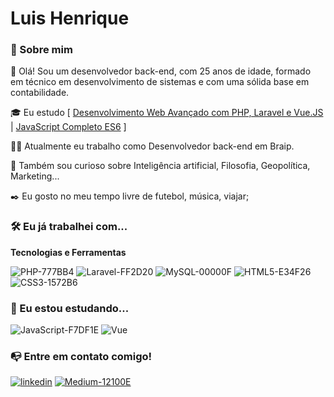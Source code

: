 # Luis Henrique

### 🚀 Sobre mim

👋 Olá! Sou um desenvolvedor back-end, com 25 anos de idade, formado em técnico em desenvolvimento de sistemas e com uma sólida base em contabilidade.

🎓 Eu estudo [ [Desenvolvimento Web Avançado com PHP, Laravel e Vue.JS](https://www.udemy.com/course/curso-completo-do-desenvolvedor-laravel) | [JavaScript Completo ES6](https://www.origamid.com/curso/javascript-completo-es6) ]

👩‍💻 Atualmente eu trabalho como Desenvolvedor back-end em Braip.

🔎 Também sou curioso sobre Inteligência artificial, Filosofia, Geopolítica, Marketing...

✒️ Eu gosto no meu tempo livre de futebol, música, viajar;

### 🛠  Eu já trabalhei com...

**Tecnologias e Ferramentas**

![PHP-777BB4](https://github.com/luishenrique98/luishenrique98/assets/122538707/2c3b5801-6ac9-4e17-9985-10a24933d31f)
![Laravel-FF2D20](https://github.com/luishenrique98/luishenrique98/assets/122538707/d18d99de-5156-497b-8964-464ee48cfbca)
![MySQL-00000F](https://github.com/luishenrique98/luishenrique98/assets/122538707/dfd01c82-3a2f-4d1e-a711-c28cdd72da90)
![HTML5-E34F26](https://github.com/luishenrique98/luishenrique98/assets/122538707/46af89b7-f96b-423a-9382-29982386ea6e)
![CSS3-1572B6](https://github.com/luishenrique98/luishenrique98/assets/122538707/0cd70d1e-b9d5-431c-a577-75fa165e85b7)


### 🧩 Eu estou estudando... 

![JavaScript-F7DF1E](https://github.com/luishenrique98/luishenrique98/assets/122538707/324763cd-f5ff-42f7-9ad6-5f3e1d35fe22)
![Vue](https://github.com/luishenrique98/luishenrique98/assets/122538707/c59d0c35-81f9-428d-a88e-1d4862882ca9)     

###  📭 Entre em contato comigo!

[![linkedin](https://img.shields.io/badge/linkedin-0A66C2?style=for-the-badge&logo=linkedin&logoColor=white)](https://www.linkedin.com/in/luishenrique98)
[![Medium-12100E](https://github.com/luishenrique98/luishenrique98/assets/122538707/d6816185-7cc2-4d2d-84e4-bb5c71fa5679)](https://medium.com/@luishenrique98)
